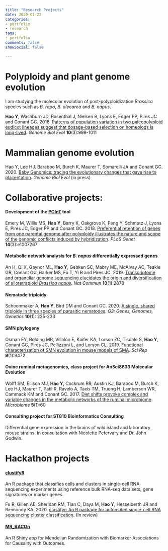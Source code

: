 ```yaml
---
title: "Research Projects"
date: 2020-01-22
categories:
- portfolio
- research
tags:
- portfolio
comments: false
showSocial: false

---
```


<!--more-->

# Polyploidy and plant genome evolution
I am studying the molecular evolution of post-polyploidization *Brassica* species such as *B. rapa*, *B. olecarea* and *B. napus*.

**Hao Y**, Washburn JD, Rosenthal J, Nielsen B, Lyons E, Edger PP, Pires JC and Conant GC. 2018. [Patterns of population variation in two paleopolyploid eudicot lineages suggest that dosage-based selection on homeologs is long-lived](https://academic.oup.com/gbe/article/10/3/999/4943970). *Genome Biol Evol* **10**(3):999-1011<br>


# Mammalian genome evolution
Hao Y, Lee HJ, Baraboo M, Burch K, Maurer T, Somarelli JA and Conant GC. 2020. [Baby Genomics: tracing the evolutionary changes that gave rise to placentation](https://academic.oup.com/gbe/advance-article/doi/10.1093/gbe/evaa026/5735468). *Genome Biol Evol* (in press)<br>


# Collaborative projects:

#### Development of the [POInT](https://github.com/gconant0/POInT) tool
Emery M, Willis MS, **Hao Y**, Barry K, Oakgrove K, Peng Y, Schmutz J, Lyons E, Pires JC, Edger PP and Conant GC. 2018. [Preferential retention of genes from one parental genome after polyploidy illustrates the nature and scope of the genomic conflicts induced by hybridization](http://journals.plos.org/plosgenetics/article?id=10.1371/journal.pgen.1007267). *PLoS Genet* **14**(3):e1007267<br>

#### Metabolic network analysis for *B. napus* differentially expressed genes
An H, Qi X, Gaynor ML, **Hao Y**, Gebken SC, Mabry ME, McAlvay AC, Teakle GR, Conant GC, Barker MS, Fu T, Yi B and Pires JC. 2019. [Transcriptome and organellar genome sequencing elucidates the origin and diversification of allotetraploid *Brassica napus*](https://www.nature.com/articles/s41467-019-10757-1). *Nat Commun* **10**(1):2878<br>


#### Nematode triploidy
Schoonmaker A, **Hao Y**, Bird DM and Conant GC. 2020. [A single, shared triploidy in three species of parasitic nematodes](https://www.g3journal.org/content/10/1/225.abstract). *G3: Genes, Genomes, Genetics* **10**(1):  225-233

#### SMN phylogeny
Osman EY, Bolding MR, Villalón E, Kaifer KA, Lorson ZC, Tisdale S, **Hao Y**, Conant GC, Pires JC, Pellizzoni L, and Lorson CL. 2019. [Functional characterization of SMN evolution in mouse models of SMA](https://www.nature.com/articles/s41598-019-45822-8). *Sci Rep* **9**(1):9472

#### Ovine ruminal metagenomics, class project for AnSci8633 Molecular Evolution
Wolff SM, Ellison MJ, **Hao Y**, Cockrum RR, Austin KJ, Baraboo M, Burch K, Lee HJ, Maurer T, Patil R, Ravelo A, Taxis TM, Truong H, Lamberson WR, Cammack KM and Conant GC. 2017. [Diet shifts provoke complex and variable changes in the metabolic networks of the ruminal microbiome](https://microbiomejournal.biomedcentral.com/articles/10.1186/s40168-017-0274-6). *Microbiome* **5**(1):60

#### Consulting project for ST810 Bioinformatics Consulting
Differential gene expression in the brains of wild island and laboratory mouse strains. In consultation with Nicolette Petervary and Dr. John Godwin.<br>

# Hackathon projects
#### [clustifyR](https://rnabioco.github.io/clustifyR/)
An R package that classifies cells and clusters in single-cell RNA sequencing experiments using reference bulk RNA-seq data sets, gene signatures or marker genes. <br>

Fu R, Gillen AE, Sheridan RM, Tian C, Daya M, **Hao Y**, Hesselberth JR and Riemondy KA. 2020. [clustifyr: An R package for automated single-cell RNA sequencing cluster classification](https://www.biorxiv.org/content/10.1101/855064v1.full). (In review)

#### [MR_BACOn](https://github.com/NCBI-Hackathons/MR_BACOn)
An R Shiny app for Mendelian Randomization with Biomarker Associations for Causality with Outcomes. <br>


